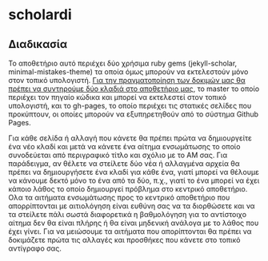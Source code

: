 # scholardi


## Διαδικασία

Το αποθετήριο αυτό περιέχει δύο χρήσιμα ruby gems (jekyll-scholar, minimal-mistakes-theme) τα οποία όμως μπορούν να εκτελεστούν μόνο στον τοπικό υπολογιστή. [Για την πραγματοποίηση των δοκιμών μας θα πρέπει να συντηρούμε δύο κλαδιά στο αποθετήριο μας](https://stackoverflow.com/questions/28249255/how-do-i-configure-github-to-use-non-supported-jekyll-site-plugins/28252200#28252200), το master το οποίο περιέχει τον πηγαίο κώδικα και μπορεί να εκτελεστεί στον τοπικό υπολογιστή, και το gh-pages, το οποίο περιέχει τις στατικές σελίδες που προκύπτουν, οι οποίες μπορούν να εξυπηρετηθούν από το σύστημα Github Pages.


Για κάθε σελίδα ή αλλαγή που κάνετε θα πρέπει πρώτα να δημιουργείτε ένα νέο κλαδί και μετά να κάνετε ένα αίτημα ενσωμάτωσης το οποίο συνοδεύεται από περιγραφικό τίτλο και σχόλιο με το ΑΜ σας. Για παράδειγμα, αν θέλετε να στείλετε δύο νέα ή αλλαγμένα αρχεία θα πρέπει να δημιουργήσετε ένα κλαδί για κάθε ένα, γιατί μπορεί να θέλουμε να κάνουμε δεκτό μόνο το ένα από τα δύο, π.χ., γιατί το ένα μπορεί να έχει κάποιο λάθος το οποίο δημιουργεί πρόβλημα στο κεντρικό αποθετήριο. Ολα τα αιτήματα ενσωμάτωσης προς το κεντρικό αποθετήριο που απορρίπτονται με αιτιολόγηση είναι ευθύνη σας να τα διορθώσετε και να τα στείλετε πάλι σωστά διαφορετικά η βαθμολόγηση για το αντίστοιχο αίτημα δεν θα είναι πλήρης ή θα είναι μηδενική ανάλογα με το λάθος που έχει γίνει. Για να μειώσουμε τα αιτήματα που απορίπτονται θα πρέπει να δοκιμάζετε πρώτα τις αλλαγές και προσθήκες που κάνετε στο τοπικό αντίγραφο σας.
